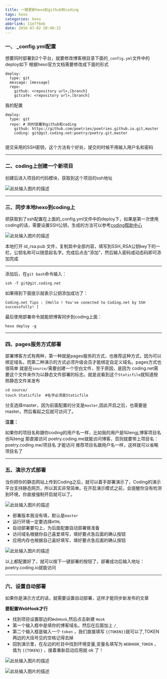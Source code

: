 ```yaml
---
title: 一键更新hexo到github和coding
tags: hexo
categories: hexo
abbrlink: 11e7f6eb
date: 2016-07-02 20:48:22
---
```


### **一、 _config.yml配置**
<!--more-->
想要同时部署到2个平台，就要修改博客根目录下面的`_config.yml`文件中的deploy如下
根据hexo官方文档需要修改成下面的形式

```
deploy:
  type: git
  message: [message]
  repo:
    github: <repository url>,[branch]
    gitcafe: <repository url>,[branch]
```



我的配置

```
deploy:
  type: git
  repo: # 同时部署到github和coding
    github: https://github.com/poetries/poetries.github.io.git,master
    coding: git@git.coding.net:poetry/poetry.git,master
    
```

提交采用的SSH密钥，这个方法有个好处，提交的时候不用输入用户名和密码

---

### **二、coding上创建一个新项目**

创建后进入项目的代码模块，获取到这个项目的ssh地址

![此处输入图片的描述][1]


  ---
  
### **三、同步本地hexo到coding上**

把获取到了ssh配置在上面的_config.yml文件中的deploy下，如果是第一次使用coding的话，需要设置SSH公钥，生成的方法可以参考[coding帮助中心][2]

![此处输入图片的描述][3]

本地打开 id_rsa.pub 文件，复制其中全部内容，填写到SSH_RSA公钥key下的一栏，公钥名称可以随意起名字。完成后点击“添加”，然后输入密码或动态码即可添加完成

---

添加后，在`git bash`命令输入：

`ssh -T git@git.coding.net`

如果得到下面提示就表示公钥添加成功了：

`Coding.net Tips : [Hello ! You've conected to Coding.net by SSH successfully! ]`

最后使用部署命令就能把博客同步到coding上面：

`hexo deploy -g`

---

### **四、pages服务方式部署**

部署博客方式有两种，第一种就是pages服务的方式，也推荐这种方式，因为可以绑定域名，而第二种演示的方式必须升级会员才能绑定自定义域名。pages方式也很简单
就是在`source/`需要创建一个空白文件，至于原因，是因为 coding.net需要这个文件来作为以静态文件部署的标志。就是说看到这个`Staticfile`就知道按照静态文件来发布

```
cd source/
touch Staticfile  #名字必须是Staticfile
```

分支选择master，因为前面配置的分支是`master`,因此开启之后，也需要是master。然后看起之后就可访问了。

**注意：**

如果你的项目名称跟你coding的用户名一样，比如我的用户是叫tengj,博客项目名也叫tengj
那直接访问 poetry.coding.me就能访问博客，否则就要带上项目名：poetry.coding.me/项目名 才能访问
推荐项目名跟用户名一样，这样就可以省略项目名了

---

### **五、演示方式部署**

当你把你的静态网站上传到Coding之后，就可以着手部署演示了，Coding的演示平台支持静态网页，所以其实非常简单。在开启演示模式之前，会提醒你没有检测到环境，你直接强制开启就可以了。

![此处输入图片的描述][4]

- 部署版本我没有填，默认是`master`
- 运行环境一定要选择`HTML`
- 自动部署要勾上，为后面配置自动部署做准备
- 访问域名根据你自己喜爱填写，填好要点急后面的确认按钮
- 应用内存也根据自己喜好填写，填好要点急后面的确认按钮

![此处输入图片的描述][5]

以上都配置好了，就可以按下一键部署的按钮了，部署成功后输入地址：poetry.coding.io就能访问

---

### **六、设置自动部署**

如果你是演示方式的话，就需要设置自动部署，这样才能同步新发布的文章

**要配置WebHook才行**

- 找到项目设置那边的`WebHook`,然后点击新建 `Hook`
- 第一个输入框中是填你的博客域名，然后在后面加上 `/_`
- 第二个输入框是输入一个 `token` ，我们直接填写 `{{TOKEN}}`就可以了,TOKEN两边的大括号见的空格记得去掉
- 回到演示里，在左边的栏目中找到环境变量,变量名填写为 `WEBHOOK_TOKEN` ，值为 `{{TOKEN}}` ，接着重新启动应用就 ok 了！

![此处输入图片的描述][6]

![此处输入图片的描述][7]



  [1]: http://upload-images.jianshu.io/upload_images/1637925-3cbdade49c4ed7ba.png?imageMogr2/auto-orient/strip%7CimageView2/2/w/1240
  [2]: https://coding.net/help/doc/git/ssh-key.html
  [3]: http://upload-images.jianshu.io/upload_images/1637925-e9759ccb34032256.png?imageMogr2/auto-orient/strip%7CimageView2/2/w/1240
  [4]: http://upload-images.jianshu.io/upload_images/1637925-665ded40c0fb65bb.png?imageMogr2/auto-orient/strip%7CimageView2/2/w/1240
  [5]: http://upload-images.jianshu.io/upload_images/1637925-dbe1323655714ed7.png?imageMogr2/auto-orient/strip%7CimageView2/2/w/1240
  [6]: http://upload-images.jianshu.io/upload_images/1637925-50b39c29a8ef1785.png?imageMogr2/auto-orient/strip%7CimageView2/2/w/1240
  [7]: http://upload-images.jianshu.io/upload_images/1637925-3e1794da1fa2c9c2.png?imageMogr2/auto-orient/strip%7CimageView2/2/w/1240